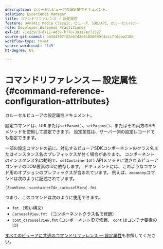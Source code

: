 ```yaml
---
description: カルーセルビューアの設定属性ドキュメント。
solution: Experience Manager
title: コマンドリファレンス — 設定属性
feature: Dynamic Media Classic，ビューア，SDK/API，カルーセルバナー
role: Developer,Business Practitioner
exl-id: 71c2c973-d711-4d37-b778-381a7ec71527
source-git-commit: b4344397f82eb7d2d61020909f4acc7fddea210b
workflow-type: tm+mt
source-wordcount: '149'
ht-degree: 0%

---
```


# コマンドリファレンス — 設定属性{#command-reference-configuration-attributes}

カルーセルビューアの設定属性ドキュメント。

設定コマンドは、URLまたは`setParam()`、`setParams()`、またはその両方のAPIメソッドを使用して設定できます。 設定属性は、サーバー側の設定レコードでも指定できます。

一部の設定コマンドの前に、対応するビューアSDKコンポーネントのクラス名またはインスタンス名のプレフィックスが付く場合があります。 コンポーネントのインスタンス名は動的で、`setContainerId()` APIメソッドに渡されるビューアコンテナのDOM要素のIDに依存します。 ドキュメントには、このようなコマンド用のオプションのプレフィックスが含まれています。 例えば、`zoomstep`コマンドは次のように記述されています。

`[ZoomView.|<containerId>_carouselView].fmt`

つまり、このコマンドは次のように使用できます。

* `fmt` （短い構文）
* `CarouselView.fmt` （コンポーネントクラス名で修飾）
* `cont_carouselView.fmt` (コンポーネントIDで修飾、 `cont` はコンテナ要素のID)

[すべてのビューアに共通のコマンドリファレンス — 設定属性](../../../r-html5-viewer-20-cmdref-configattrib/r-html5-viewer-20-cmdref-configattrib.md#concept-850e0f2c49b949deb7cfbfd330d329bd)も参照してください。
